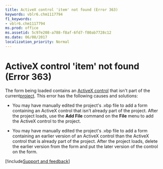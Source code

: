 ```yaml
---
title: ActiveX control 'item' not found (Error 363)
keywords: vblr6.chm1117794
f1_keywords:
- vblr6.chm1117794
ms.prod: office
ms.assetid: 5c97e208-a788-f8af-6fd7-f80ab7728c12
ms.date: 06/08/2017
localization_priority: Normal
---
```



# ActiveX control 'item' not found (Error 363)

The form being loaded contains an [ActiveX control](../../Glossary/vbe-glossary.md#activex-control) that isn't part of the current[project](../../Glossary/vbe-glossary.md#project). This error has the following causes and solutions:



- You may have manually edited the project's .vbp file to add a form containing an ActiveX control that isn't already part of the project. After the project loads, use the **Add File** command on the **File** menu to add the ActiveX control to the project.
    
- You may have manually edited the project's .vbp file to add a form containing an earlier version of an ActiveX control than the ActiveX control that is already part of the project. After the project loads, delete the earlier version from the form and put the later version of the control on the form.

[!include[Support and feedback](~/includes/feedback-boilerplate.md)]
